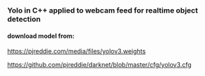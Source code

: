 ### Yolo in C++ applied to webcam feed for realtime object detection
#### download model from:
https://pjreddie.com/media/files/yolov3.weights

https://github.com/pjreddie/darknet/blob/master/cfg/yolov3.cfg